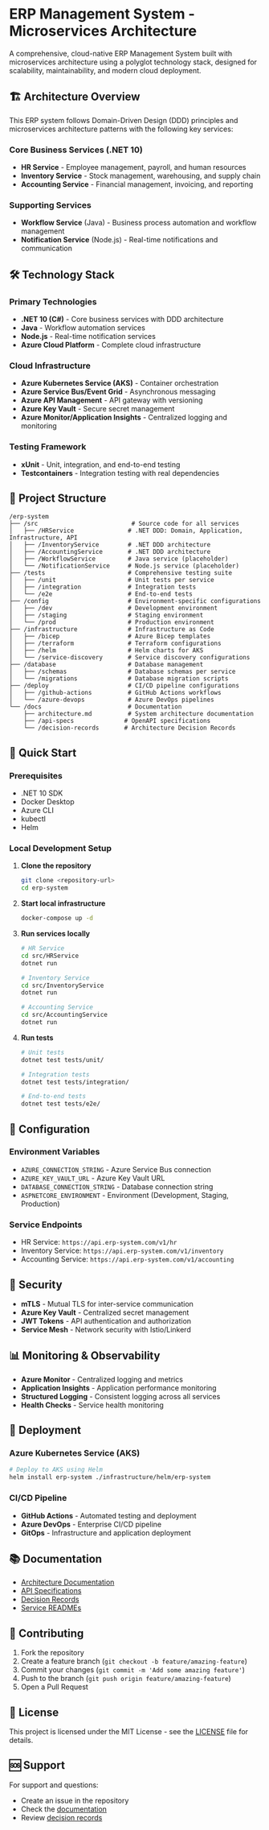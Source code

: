 # ERP Management System - Microservices Architecture

A comprehensive, cloud-native ERP Management System built with microservices architecture using a polyglot technology stack, designed for scalability, maintainability, and modern cloud deployment.

## 🏗️ Architecture Overview

This ERP system follows Domain-Driven Design (DDD) principles and microservices architecture patterns with the following key services:

### Core Business Services (.NET 10)
- **HR Service** - Employee management, payroll, and human resources
- **Inventory Service** - Stock management, warehousing, and supply chain
- **Accounting Service** - Financial management, invoicing, and reporting

### Supporting Services
- **Workflow Service** (Java) - Business process automation and workflow management
- **Notification Service** (Node.js) - Real-time notifications and communication

## 🛠️ Technology Stack

### Primary Technologies
- **.NET 10 (C#)** - Core business services with DDD architecture
- **Java** - Workflow automation services
- **Node.js** - Real-time notification services
- **Azure Cloud Platform** - Complete cloud infrastructure

### Cloud Infrastructure
- **Azure Kubernetes Service (AKS)** - Container orchestration
- **Azure Service Bus/Event Grid** - Asynchronous messaging
- **Azure API Management** - API gateway with versioning
- **Azure Key Vault** - Secure secret management
- **Azure Monitor/Application Insights** - Centralized logging and monitoring

### Testing Framework
- **xUnit** - Unit, integration, and end-to-end testing
- **Testcontainers** - Integration testing with real dependencies

## 📁 Project Structure

```
/erp-system
├── /src                          # Source code for all services
│   ├── /HRService               # .NET DDD: Domain, Application, Infrastructure, API
│   ├── /InventoryService        # .NET DDD architecture
│   ├── /AccountingService       # .NET DDD architecture
│   ├── /WorkflowService         # Java service (placeholder)
│   └── /NotificationService     # Node.js service (placeholder)
├── /tests                       # Comprehensive testing suite
│   ├── /unit                    # Unit tests per service
│   ├── /integration             # Integration tests
│   └── /e2e                     # End-to-end tests
├── /config                      # Environment-specific configurations
│   ├── /dev                     # Development environment
│   ├── /staging                 # Staging environment
│   └── /prod                    # Production environment
├── /infrastructure              # Infrastructure as Code
│   ├── /bicep                   # Azure Bicep templates
│   ├── /terraform               # Terraform configurations
│   ├── /helm                    # Helm charts for AKS
│   └── /service-discovery       # Service discovery configurations
├── /database                    # Database management
│   ├── /schemas                 # Database schemas per service
│   └── /migrations              # Database migration scripts
├── /deploy                      # CI/CD pipeline configurations
│   ├── /github-actions          # GitHub Actions workflows
│   └── /azure-devops            # Azure DevOps pipelines
└── /docs                        # Documentation
    ├── architecture.md          # System architecture documentation
    ├── /api-specs              # OpenAPI specifications
    └── /decision-records       # Architecture Decision Records
```

## 🚀 Quick Start

### Prerequisites
- .NET 10 SDK
- Docker Desktop
- Azure CLI
- kubectl
- Helm

### Local Development Setup

1. **Clone the repository**
   ```bash
   git clone <repository-url>
   cd erp-system
   ```

2. **Start local infrastructure**
   ```bash
   docker-compose up -d
   ```

3. **Run services locally**
   ```bash
   # HR Service
   cd src/HRService
   dotnet run

   # Inventory Service
   cd src/InventoryService
   dotnet run

   # Accounting Service
   cd src/AccountingService
   dotnet run
   ```

4. **Run tests**
   ```bash
   # Unit tests
   dotnet test tests/unit/

   # Integration tests
   dotnet test tests/integration/

   # End-to-end tests
   dotnet test tests/e2e/
   ```

## 🔧 Configuration

### Environment Variables
- `AZURE_CONNECTION_STRING` - Azure Service Bus connection
- `AZURE_KEY_VAULT_URL` - Azure Key Vault URL
- `DATABASE_CONNECTION_STRING` - Database connection string
- `ASPNETCORE_ENVIRONMENT` - Environment (Development, Staging, Production)

### Service Endpoints
- HR Service: `https://api.erp-system.com/v1/hr`
- Inventory Service: `https://api.erp-system.com/v1/inventory`
- Accounting Service: `https://api.erp-system.com/v1/accounting`

## 🔐 Security

- **mTLS** - Mutual TLS for inter-service communication
- **Azure Key Vault** - Centralized secret management
- **JWT Tokens** - API authentication and authorization
- **Service Mesh** - Network security with Istio/Linkerd

## 📊 Monitoring & Observability

- **Azure Monitor** - Centralized logging and metrics
- **Application Insights** - Application performance monitoring
- **Structured Logging** - Consistent logging across all services
- **Health Checks** - Service health monitoring

## 🚀 Deployment

### Azure Kubernetes Service (AKS)
```bash
# Deploy to AKS using Helm
helm install erp-system ./infrastructure/helm/erp-system
```

### CI/CD Pipeline
- **GitHub Actions** - Automated testing and deployment
- **Azure DevOps** - Enterprise CI/CD pipeline
- **GitOps** - Infrastructure and application deployment

## 📚 Documentation

- [Architecture Documentation](./docs/architecture.md)
- [API Specifications](./docs/api-specs/)
- [Decision Records](./docs/decision-records/)
- [Service READMEs](./src/)

## 🤝 Contributing

1. Fork the repository
2. Create a feature branch (`git checkout -b feature/amazing-feature`)
3. Commit your changes (`git commit -m 'Add some amazing feature'`)
4. Push to the branch (`git push origin feature/amazing-feature`)
5. Open a Pull Request

## 📄 License

This project is licensed under the MIT License - see the [LICENSE](LICENSE) file for details.

## 🆘 Support

For support and questions:
- Create an issue in the repository
- Check the [documentation](./docs/)
- Review [decision records](./docs/decision-records/)
